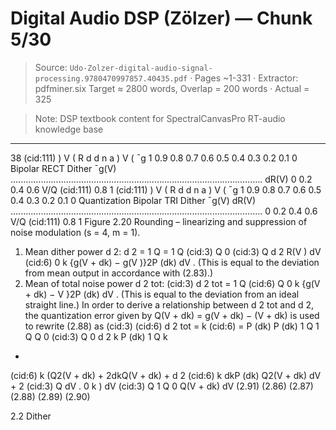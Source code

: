 # Digital Audio DSP (Zölzer) — Chunk 5/30

> Source: `Udo-Zolzer-digital-audio-signal-processing.9780470997857.40435.pdf` · Pages ~1-331 · Extractor: pdfminer.six
> Target ≈ 2800 words, Overlap = 200 words · Actual = 325

> Note: DSP textbook content for SpectralCanvasPro RT-audio knowledge base

---
38
(cid:111)
)
V
(
R
d
d
n
a
)
V
(
¯g
1
0.9
0.8
0.7
0.6
0.5
0.4
0.3
0.2
0.1
0
Bipolar RECT Dither
¯g(V)
....................................................................................................
dR(V)
0
0.2
0.4
0.6
V/Q (cid:111)
0.8
1
(cid:111)
)
V
(
R
d
d
n
a
)
V
(
¯g
1
0.9
0.8
0.7
0.6
0.5
0.4
0.3
0.2
0.1
0
Quantization
Bipolar TRI Dither
¯g(V)
dR(V)
....................................................................................................
0
0.2
0.4
0.6
V/Q (cid:111)
0.8
1
Figure 2.20 Rounding – linearizing and suppression of noise modulation (s = 4, m = 1).
1. Mean dither power d 2:
d 2 = 1
Q
= 1
Q
(cid:3)
Q
0
(cid:3)
Q
d 2
R(V ) dV
(cid:6)
0
k
{g(V + dk) − g(V )}2P (dk) dV .
(This is equal to the deviation from mean output in accordance with (2.83).)
2. Mean of total noise power d 2
tot:
(cid:3)
d 2
tot
= 1
Q
(cid:6)
Q
0
k
{g(V + dk) − V }2P (dk) dV .
(This is equal to the deviation from an ideal straight line.)
In order to derive a relationship between d 2
tot and d 2, the quantization error given by
Q(V + dk) = g(V + dk) − (V + dk)
is used to rewrite (2.88) as
(cid:3)
(cid:6)
d 2
tot
=
k
(cid:6)
=
P (dk)
P (dk)
1
Q
1
Q
Q
0
(cid:3)
Q
0
d 2
k P (dk)
1
Q
k
+
(cid:6)
k
(Q2(V + dk) + 2dkQ(V + dk) + d 2
(cid:6)
k
dkP (dk)
Q2(V + dk) dV + 2
(cid:3)
Q
dV .
0
k ) dV
(cid:3)
Q
1
Q
0
Q(V + dk) dV
(2.91)
(2.86)
(2.87)
(2.88)
(2.89)
(2.90)

2.2 Dither
